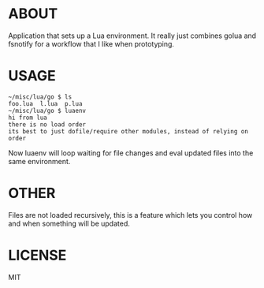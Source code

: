 ABOUT
======

Application that sets up a Lua environment. It really just combines golua and fsnotify for a workflow that I like when prototyping.

USAGE
=====

```shell
~/misc/lua/go $ ls
foo.lua  l.lua  p.lua
~/misc/lua/go $ luaenv 
hi from lua
there is no load order
its best to just dofile/require other modules, instead of relying on order
```

Now luaenv will loop waiting for file changes and eval updated files into the same environment.

OTHER
=====

Files are not loaded recursively, this is a feature which lets you control how and when something will be updated.

LICENSE
======

MIT
